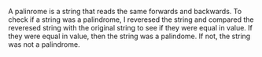 A palinrome is a string that reads the same forwards and backwards. To check if a string was a palindrome, I reveresed the string and compared the reveresed string with the original string to see if they were equal in value. If they were equal in value, then the string was a palindome. If not, the string was not a palindrome.
